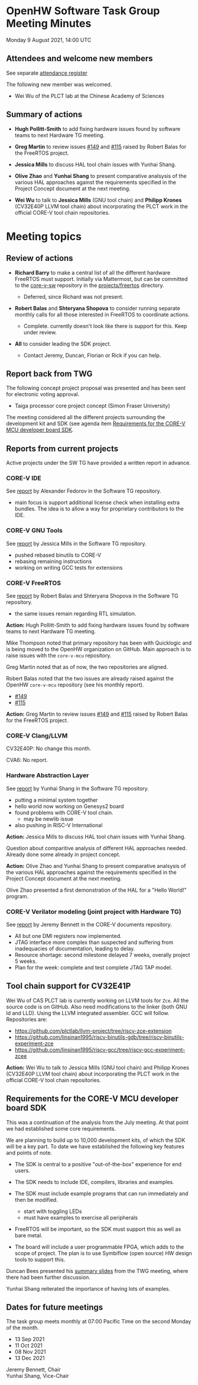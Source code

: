 # OpenHW Software Task Group Meeting Minutes

Monday 9 August 2021, 14:00 UTC

## Attendees and welcome new members

See separate [attendance register](https://github.com/openhwgroup/core-v-docs/blob/master/program/TGSoftware_Attendance_2021.md)

The following new member was welcomed.

- Wei Wu of the PLCT lab at the Chinese Academy of Sciences

## Summary of actions

- **Hugh Pollitt-Smith** to add fixing hardware issues found by software teams to next Hardware TG meeting.

- **Greg Martin** to review issues [#149](https://github.com/openhwgroup/core-v-mcu/issues/149) and [#115](https://github.com/openhwgroup/core-v-mcu/issues/115) raised by Robert Balas for the FreeRTOS project.

- **Jessica Mills** to discuss HAL tool chain issues with Yunhai Shang.

- **Olive Zhao** and **Yunhai Shang** to present comparative analsysis of the various HAL approaches against the requirements specified in the Project Concept document at the next meeting.

- **Wei Wu** to talk to **Jessica Mills** (GNU tool chain) and **Philipp Krones** (CV32E40P LLVM tool chain) about incorporating the PLCT work in the official CORE-V tool chain repositories.

# Meeting topics

## Review of actions

- **Richard Barry** to make a central list of all the different hardware FreeRTOS must support. Initially via Mattermost, but can be committed to the [core-v-sw](https://github.com/openhwgroup/core-v-sw) repository in the [projects/freertos](https://github.com/openhwgroup/core-v-sw/tree/master/projects/freertos) directory.

  - Deferred, since Richard was not present.

- **Robert Balas** and **Shteryana Shopova** to consider running separate monthly calls for all those interested in FreeRTOS to coordinate actions.

  - Complete. currently doesn't look like there is support for this. Keep under review.

- **All** to consider leading the SDK project.

  - Contact Jeremy, Duncan, Florian or Rick if you can help.

## Report back from TWG

The following concept project proposal was presented and has been sent for electronic voting approval.

- Taiga processor core project concept (Simon Fraser University)

The meeting considered all the different projects surrounding the development kit and SDK (see agenda item [Requirements for the CORE-V MCU developer board SDK](#requirements-for-the-core-v-mcu-developer-board-sdk).

## Reports from current projects

Active projects under the SW TG have provided a written report in advance.

### CORE-V IDE

See [report](https://github.com/openhwgroup/core-v-sw/blob/master/projects/ide/2021/monthly-report-2021-08-09.md) by Alexander Fedorov in the Software TG repository.

- main focus is support additional license check when installing extra bundles.  The idea is to allow a way for proprietary contributors to the IDE.

### CORE-V GNU Tools

See [report](https://github.com/openhwgroup/core-v-sw/blob/master/projects/gnu-tools/2021/monthly-report-2021-08-09.md) by Jessica Mills in the Software TG repository.

- pushed rebased binutils to CORE-V
- rebasing remaining instructions
- working on writing GCC tests for extensions

### CORE-V FreeRTOS

See [report](https://github.com/openhwgroup/core-v-sw/blob/master/projects/freertos/2021/monthly-report-08-aug-21.md) by Robert Balas and Shteryana Shopova in the Software TG repository.

- the same issues remain regarding RTL simulation.

**Action:** Hugh Pollitt-Smith to add fixing hardware issues found by software teams to next Hardware TG meeting.

Mike Thompson noted that primary repository has been with Quicklogic and is being moved to the OpenHW organization on GitHub. Main approach is to raise issues with the `core-v-mcu` repository.

Greg Martin noted that as of now, the two repositories are aligned.

Robert Balas noted that the two issues are already raised against the OpenHW `core-v-mcu` repository (see his monthly report).
- [#149](https://github.com/openhwgroup/core-v-mcu/issues/149)
- [#115](https://github.com/openhwgroup/core-v-mcu/issues/115)

**Action:** Greg Martin to review issues [#149](https://github.com/openhwgroup/core-v-mcu/issues/149) and [#115](https://github.com/openhwgroup/core-v-mcu/issues/115) raised by Robert Balas for the FreeRTOS project.

### CORE-V Clang/LLVM

CV32E40P: No change this month.

CVA6: No report.

### Hardware Abstraction Layer

See [report](https://github.com/openhwgroup/core-v-sw/blob/master/projects/hal/2021/monthly-report-2021-08-09.md) by Yunhai Shang in the Software TG repository.

- putting a minimal system together
- hello world now working on Genesys2 board
- found problems with CORE-V tool chain.
  - may be newlib issue
- also pushing in RISC-V International

**Action:** Jessica Mills to discuss HAL tool chain issues with Yunhai Shang.

Question about comparitive analysis of different HAL approaches needed. Already done some already in project concept.

**Action:** Olive Zhao and Yunhai Shang to present comparative analsysis of the various HAL approaches against the requirements specified in the Project Concept document at the next meeting.

Olive Zhao presented a first demonstration of the HAL for a "Hello World!" program.

### CORE-V Verilator modeling (joint project with Hardware TG)

See [report](https://github.com/openhwgroup/core-v-docs/blob/master/hw/projects/verilator-model/2021/20210809-report.md) by Jeremy Bennett in the CORE-V documents repository.

- All but one DMI registers now implemented.
- JTAG interface more complex than suspected and suffering from inadequacies of documentation, leading to delay.
- Resource shortage: second milestone delayed 7 weeks, overally project 5 weeks.
- Plan for the week: complete and test complete JTAG TAP model.

## Tool chain support for CV32E41P

Wei Wu of CAS PLCT lab is currently working on LLVM tools for `Zce`.  All the source code is on GitHub.  Also need modifications to the linker (both GNU ld and LLD).  Using the LLVM integrated assembler.  GCC will follow.  Repositories are:

- https://github.com/plctlab/llvm-project/tree/riscv-zce-extension
- https://github.com/linsinan1995/riscv-binutils-gdb/tree/riscv-binutils-experiment-zce
- https://github.com/linsinan1995/riscv-gcc/tree/riscv-gcc-experiment-zcee

**Action:** Wei Wu to talk to Jessica Mills (GNU tool chain) and Philipp Krones (CV32E40P LLVM tool chain) about incorporating the PLCT work in the official CORE-V tool chain repositories.

## Requirements for the CORE-V MCU developer board SDK

This was a continuation of the analysis from the July meeting.  At that point we had established some core requirements.

We are planning to build up to 10,000 development kits, of which the SDK will be a key part.  To date we have established the following key features and points of note.

- The SDK is central to a positive "out-of-the-box" experience for end users.
- The SDK needs to include IDE, compilers, libraries and examples.
- The SDK must include example programs that can run immediately and then be modified.

  - start with toggling LEDs
  - must have examples to exercise all peripherals

- FreeRTOS will be important, so the SDK must support this as well as bare metal.
- The board will include a user programmable FPGA, which adds to the scope of project.  The plan is to use Symbiflow (open source) HW design tools to support this.

Duncan Bees presented his [summary slides](https://github.com/openhwgroup/core-v-docs/blob/master/TWG/MeetingPresentations/CORE-MCU-and-related-projects.pptx) from the TWG meeting, where there had been further discussion.

Yunhai Shang reiterated the importance of having lots of examples.

## Dates for future meetings

The task group meets monthly at 07:00 Pacific Time on the second Monday of the month.

- 13 Sep 2021
- 11 Oct 2021
- 08 Nov 2021
- 13 Dec 2021

Jeremy Bennett, Chair\
Yunhai Shang, Vice-Chair
